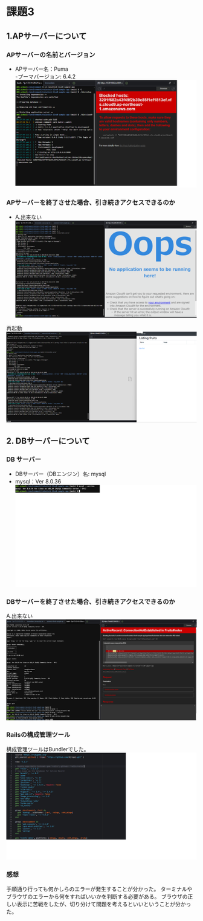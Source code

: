 # 課題3

## 1.APサーバーについて
### APサーバーの名前とバージョン
- APサーバー名：Puma  
-プーマバージョン: 6.4.2  
![APサーバーの確認](images/0-puma.png)

### APサーバーを終了させた場合、引き続きアクセスできるのか
- A.出来ない  
![APサーバーを停止する](images/app-stop.png)  

再起動  
![APサーバーを再起動](images/app-run.png)


###

## 2. DBサーバーについて  
###  DB サーバー
-   DBサーバー（DBエンジン）名: mysql
-   mysql：Ver 8.0.36  
![DBサーバー](images/mysql-v.png)  

### DBサーバーを終了させた場合、引き続きアクセスできるのか
A.出来ない  
![DBサーバーを停止](images/db-stop.png )  


### Railsの構成管理ツール
構成管理ツールはBundlerでした。
![構成管理ツール](images/gem.png )  

### 感想
手順通り行っても何かしらのエラーが発生することが分かった。
ターミナルやブラウザのエラーから何をすればいいかを判断する必要がある。
ブラウザの正しい表示に苦戦をしたが、切り分けて問題を考えるといいということが分かった。